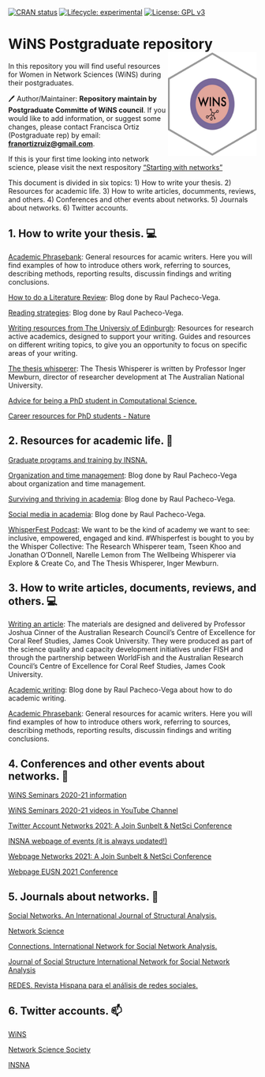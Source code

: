 
<!-- README.md is generated from README.Rmd. Please edit that file -->

<!-- badges: start -->

[![CRAN
status](https://www.r-pkg.org/badges/version/classicnets)](https://CRAN.R-project.org/package=classicnets)
[![Lifecycle:
experimental](https://img.shields.io/badge/lifecycle-experimental-orange.svg)](https://www.tidyverse.org/lifecycle/#experimental)
[![License: GPL
v3](https://img.shields.io/badge/License-GPLv3-blue.svg)](https://www.gnu.org/licenses/gpl-3.0)
<!-- badges: end -->

# WiNS Postgraduate repository <img src="imag/sticker.jpg" align="right" width="180px"/>

In this repository you will find useful resources for Women in Network
Sciences (WiNS) during their postgraduates.

🖊 Author/Maintainer: **Repository maintain by Postgraduate Committe of
WiNS council**. If you would like to add information, or suggest some
changes, please contact Francisca Ortiz (Postgraduate rep) by email:
**<franortizruiz@gmail.com>**.

If this is your first time looking into network science, please visit
the next respository [“Starting with
networks”](https://github.com/FranciscaOrtizRuiz/wins_startingwithnetworks)

This document is divided in six topics: 1) How to write your thesis. 2)
Resources for academic life. 3) How to write articles, documments,
reviews, and others. 4) Conferences and other events about networks. 5)
Journals about networks. 6) Twitter accounts.

## 1\. How to write your thesis. 💻

[Academic Phrasebank](https://www.phrasebank.manchester.ac.uk): General
resources for acamic writers. Here you will find examples of how to
introduce others work, referring to sources, describing methods,
reporting results, discussin findings and writing conclusions.

[How to do a Literature
Review](http://www.raulpacheco.org/resources/literature-reviews/): Blog
done by Raul Pacheco-Vega.

[Reading
strategies](http://www.raulpacheco.org/resources/reading-strategies/):
Blog done by Raul Pacheco-Vega.

[Writing resources from The Universiy of
Edinburgh](https://www.ed.ac.uk/institute-academic-development/research-roles/research-only-staff/writing/writing-resources):
Resources for research active academics, designed to support your
writing. Guides and resources on different writing topics, to give you
an opportunity to focus on specific areas of your writing.

[The thesis whisperer](https://thesiswhisperer.com): The Thesis
Whisperer is written by Professor Inger Mewburn, director of researcher
development at The Australian National University.

[Advice for being a PhD student in Computational
Science.](https://www.cs.jhu.edu/~mdredze/publications/HowtoBeaSuccessfulPhDStudent.1_1.pdf)

[Career resources for PhD students -
Nature](https://www.nature.com/collections/dhbegcaieb/)

## 2\. Resources for academic life. 🌻

[Graduate programs and training by
INSNA.](https://www.insna.org/graduate-programs)

[Organization and time
management](http://www.raulpacheco.org/resources/organization-and-time-management/):
Blog done by Raul Pacheco-Vega about organization and time management.

[Surviving and thriving in
academia](http://www.raulpacheco.org/resources/surviving-and-thriving-in-academia/):
Blog done by Raul Pacheco-Vega.

[Social media in
academia](http://www.raulpacheco.org/resources/social-media-in-academia/):
Blog done by Raul Pacheco-Vega.

[WhisperFest Podcast](https://www.buzzsprout.com/1510516): We want to be
the kind of academy we want to see: inclusive, empowered, engaged and
kind. \#Whisperfest is bought to you by the Whisper Collective: The
Research Whisperer team, Tseen Khoo and Jonathan O’Donnell, Narelle
Lemon from The Wellbeing Whisperer via Explore & Create Co, and The
Thesis Whisperer, Inger Mewburn.

## 3\. How to write articles, documents, reviews, and others. 💻

[Writing an
article](https://fish.cgiar.org/getting-published-peer-review-professor-joshua-cinner):
The materials are designed and delivered by Professor Joshua Cinner of
the Australian Research Council’s Centre of Excellence for Coral Reef
Studies, James Cook University. They were produced as part of the
science quality and capacity development initiatives under FISH and
through the partnership between WorldFish and the Australian Research
Council’s Centre of Excellence for Coral Reef Studies, James Cook
University.

[Academic
writing](http://www.raulpacheco.org/resources/academic-writing-acwri/):
Blog done by Raul Pacheco-Vega about how to do academic writing.

[Academic Phrasebank](https://www.phrasebank.manchester.ac.uk): General
resources for acamic writers. Here you will find examples of how to
introduce others work, referring to sources, describing methods,
reporting results, discussin findings and writing conclusions.

## 4\. Conferences and other events about networks. 🔭

[WiNS Seminars 2020-21
information](https://aliceschwarze.gitlab.io/winsseminar.html)

[WiNS Seminars 2020-21 videos in YouTube
Channel](https://www.youtube.com/channel/UCJppCyVIY5_XsNOSl7mftRQ?view_as=subscriber)

[Twitter Account Networks 2021: A Join Sunbelt & NetSci
Conference](https://twitter.com/Networks2021)

[INSNA webpage of events (it is always
updated\!)](https://www.insna.org/events/)

[Webpage Networks 2021: A Join Sunbelt & NetSci
Conference](https://networks2021.net)

[Webpage EUSN 2021 Conference](http://www.eusn2021.unina.it)

## 5\. Journals about networks. 💬

[Social Networks. An International Journal of Structural
Analysis.](https://www.journals.elsevier.com/social-networks)

[Network
Science](https://www.cambridge.org/core/journals/network-science)

[Connections. International Network for Social Network
Analysis.](https://www.exeley.com/journal/connections)

[Journal of Social Structure International Network for Social Network
Analysis](https://www.exeley.com/journal/journal_of_social_structure)

[REDES. Revista Hispana para el análisis de redes
sociales.](https://revistes.uab.cat/redes/index)

## 6\. Twitter accounts. 📫

[WiNS](https://twitter.com/WiNS_Society)

[Network Science Society](https://twitter.com/netscisociety)

[INSNA](https://twitter.com/SocNetAnalysts)
